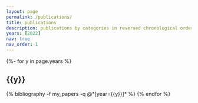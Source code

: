 ```yaml
---
layout: page
permalink: /publications/
title: publications
description: publications by categories in reversed chronological order.
years: [2022]
nav: true
nav_order: 1
---
```

<!-- _pages/publications.md -->
<div class="publications">

{%- for y in page.years %}
  <h2 class="year">{{y}}</h2>
  {% bibliography -f my_papers -q @*[year={{y}}]* %}
{% endfor %}

</div>
